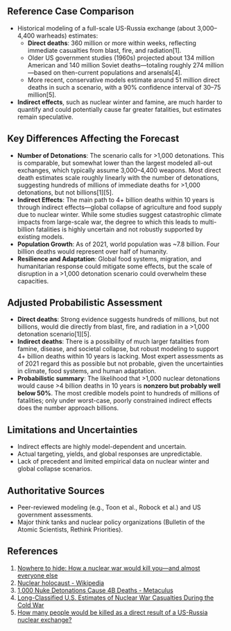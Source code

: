 ## Reference Case Comparison

- Historical modeling of a full-scale US-Russia exchange (about 3,000–4,400 warheads) estimates:
  - **Direct deaths**: 360 million or more within weeks, reflecting immediate casualties from blast, fire, and radiation[1].
  - Older US government studies (1960s) projected about 134 million American and 140 million Soviet deaths—totaling roughly 274 million—based on then-current populations and arsenals[4].
  - More recent, conservative models estimate around 51 million direct deaths in such a scenario, with a 90% confidence interval of 30–75 million[5].
- **Indirect effects**, such as nuclear winter and famine, are much harder to quantify and could potentially cause far greater fatalities, but estimates remain speculative.

## Key Differences Affecting the Forecast

- **Number of Detonations**: The scenario calls for >1,000 detonations. This is comparable, but somewhat lower than the largest modeled all-out exchanges, which typically assume 3,000–4,400 weapons. Most direct death estimates scale roughly linearly with the number of detonations, suggesting hundreds of millions of immediate deaths for >1,000 detonations, but not billions[1][5].
- **Indirect Effects**: The main path to 4+ billion deaths within 10 years is through indirect effects—global collapse of agriculture and food supply due to nuclear winter. While some studies suggest catastrophic climate impacts from large-scale war, the degree to which this leads to multi-billion fatalities is highly uncertain and not robustly supported by existing models.
- **Population Growth**: As of 2021, world population was ~7.8 billion. Four billion deaths would represent over half of humanity.
- **Resilience and Adaptation**: Global food systems, migration, and humanitarian response could mitigate some effects, but the scale of disruption in a >1,000 detonation scenario could overwhelm these capacities.

## Adjusted Probabilistic Assessment

- **Direct deaths**: Strong evidence suggests hundreds of millions, but not billions, would die directly from blast, fire, and radiation in a >1,000 detonation scenario[1][5].
- **Indirect deaths**: There is a possibility of much larger fatalities from famine, disease, and societal collapse, but robust modeling to support 4+ billion deaths within 10 years is lacking. Most expert assessments as of 2021 regard this as possible but not probable, given the uncertainties in climate, food systems, and human adaptation.
- **Probabilistic summary**: The likelihood that >1,000 nuclear detonations would cause >4 billion deaths in 10 years is **nonzero but probably well below 50%**. The most credible models point to hundreds of millions of fatalities; only under worst-case, poorly constrained indirect effects does the number approach billions.

## Limitations and Uncertainties

- Indirect effects are highly model-dependent and uncertain.
- Actual targeting, yields, and global responses are unpredictable.
- Lack of precedent and limited empirical data on nuclear winter and global collapse scenarios.

## Authoritative Sources

- Peer-reviewed modeling (e.g., Toon et al., Robock et al.) and US government assessments.
- Major think tanks and nuclear policy organizations (Bulletin of the Atomic Scientists, Rethink Priorities).

## References

1. [Nowhere to hide: How a nuclear war would kill you—and almost everyone else](https://thebulletin.org/2022/10/nowhere-to-hide-how-a-nuclear-war-would-kill-you-and-almost-everyone-else/)
2. [Nuclear holocaust - Wikipedia](https://en.wikipedia.org/wiki/Nuclear_holocaust)
3. [1,000 Nuke Detonations Cause 4B Deaths - Metaculus](https://www.metaculus.com/questions/8382/nuclear-conflict-involving-1000-detonations/)
4. [Long-Classified U.S. Estimates of Nuclear War Casualties During the Cold War](https://nsarchive.gwu.edu/briefing-book/nuclear-vault/2022-07-14/long-classified-us-estimates-nuclear-war-casualties-during)
5. [How many people would be killed as a direct result of a US-Russia nuclear exchange?](https://rethinkpriorities.org/research-area/how-many-people-would-be-killed-as-a-direct-result-of-a-us-russia-nuclear-exchange/)